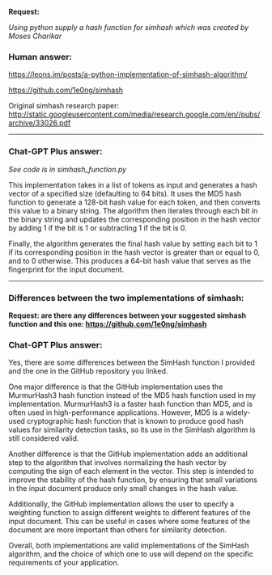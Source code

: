 **Request:**

*Using python supply a hash function for simhash which was created by Moses Charikar*

### Human answer:

https://leons.im/posts/a-python-implementation-of-simhash-algorithm/

https://github.com/1e0ng/simhash

Original simhash research paper:
http://static.googleusercontent.com/media/research.google.com/en//pubs/archive/33026.pdf
***
### Chat-GPT Plus answer:

*See code is in simhash_function.py*

This implementation takes in a list of tokens as input and generates a hash vector of a specified size (defaulting to 64 bits). It uses the MD5 hash function to generate a 128-bit hash value for each token, and then converts this value to a binary string. The algorithm then iterates through each bit in the binary string and updates the corresponding position in the hash vector by adding 1 if the bit is 1 or subtracting 1 if the bit is 0.

Finally, the algorithm generates the final hash value by setting each bit to 1 if its corresponding position in the hash vector is greater than or equal to 0, and to 0 otherwise. This produces a 64-bit hash value that serves as the fingerprint for the input document.

***
### Differences between the two implementations of simhash:

**Request: are there any differences between your suggested simhash function and this one: https://github.com/1e0ng/simhash**

### Chat-GPT Plus answer:

Yes, there are some differences between the SimHash function I provided and the one in the GitHub repository you linked.

One major difference is that the GitHub implementation uses the MurmurHash3 hash function instead of the MD5 hash function used in my implementation. MurmurHash3 is a faster hash function than MD5, and is often used in high-performance applications. However, MD5 is a widely-used cryptographic hash function that is known to produce good hash values for similarity detection tasks, so its use in the SimHash algorithm is still considered valid.

Another difference is that the GitHub implementation adds an additional step to the algorithm that involves normalizing the hash vector by computing the sign of each element in the vector. This step is intended to improve the stability of the hash function, by ensuring that small variations in the input document produce only small changes in the hash value.

Additionally, the GitHub implementation allows the user to specify a weighting function to assign different weights to different features of the input document. This can be useful in cases where some features of the document are more important than others for similarity detection.

Overall, both implementations are valid implementations of the SimHash algorithm, and the choice of which one to use will depend on the specific requirements of your application.

